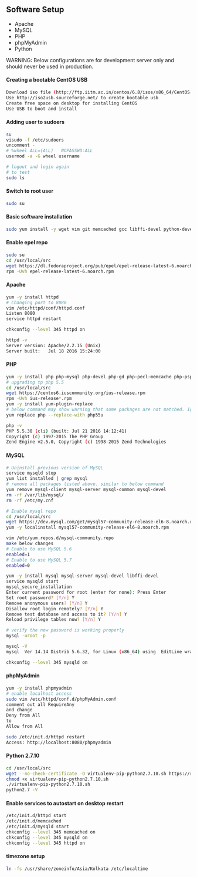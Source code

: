 ## Software Setup
* Apache
* MySQL
* PHP
* phpMyAdmin
* Python

WARNING: Below configurations are for development server only and should never be used in production.

#### Creating a bootable CentOS USB
```sh
Download iso file (http://ftp.iitm.ac.in/centos/6.8/isos/x86_64/CentOS-6.8-x86_64-bin-DVD1.iso)
Use http://iso2usb.sourceforge.net/ to create bootable usb
Create free space on desktop for installing CentOS
Use USB to boot and install 
```

#### Adding user to sudoers
```sh
su
visudo -f /etc/sudoers
uncomment - 
# %wheel ALL=(ALL)   NOPASSWD:ALL
usermod -a -G wheel username

# logout and login again
# to test
sudo ls
```

#### Switch to root user
```sh
sudo su
```

#### Basic software installation
```sh
sudo yum install -y wget vim git memcached gcc libffi-devel python-devel openssl-devel java  
```

#### Enable epel repo
```sh
sudo su
cd /usr/local/src
wget https://dl.fedoraproject.org/pub/epel/epel-release-latest-6.noarch.rpm
rpm -Uvh epel-release-latest-6.noarch.rpm
```

#### Apache
```sh
yum -y install httpd
# Changing port to 8080
vim /etc/httpd/conf/httpd.conf
Listen 8080
service httpd restart

chkconfig --level 345 httpd on

httpd -v
Server version: Apache/2.2.15 (Unix)
Server built:   Jul 18 2016 15:24:00
```

#### PHP
```sh
yum -y install php php-mysql php-devel php-gd php-pecl-memcache php-pspell php-snmp php-xmlrpc php-xml
# upgrading tp php 5.5
cd /usr/local/src
wget https://centos6.iuscommunity.org/ius-release.rpm
rpm -Uvh ius-release*.rpm
yum -y install yum-plugin-replace
# below command may show warning that some packages are not matched. Ignore that and press y
yum replace php --replace-with php55u

php -v
PHP 5.5.38 (cli) (built: Jul 21 2016 14:12:41) 
Copyright (c) 1997-2015 The PHP Group
Zend Engine v2.5.0, Copyright (c) 1998-2015 Zend Technologies
```

#### MySQL
```sh
# Uninstall previous version of MySQL
service mysqld stop
yum list installed | grep mysql
# remove all packages listed above. similar to below command
yum remove mysql-client mysql-server mysql-common mysql-devel
rm -rf /var/lib/mysql/
rm -rf /etc/my.cnf

# Enable mysql repo
cd /usr/local/src
wget https://dev.mysql.com/get/mysql57-community-release-el6-8.noarch.rpm
yum -y localinstall mysql57-community-release-el6-8.noarch.rpm

vim /etc/yum.repos.d/mysql-community.repo
make below changes
# Enable to use MySQL 5.6
enabled=1
# Enable to use MySQL 5.7
enabled=0

yum -y install mysql mysql-server mysql-devel libffi-devel
service mysqld start
mysql_secure_installation
Enter current password for root (enter for none): Press Enter
Set root password? [Y/n] Y
Remove anonymous users? [Y/n] Y
Disallow root login remotely? [Y/n] Y
Remove test database and access to it? [Y/n] Y
Reload privilege tables now? [Y/n] Y

# verify the new password is working properly
mysql -uroot -p

mysql -V
mysql  Ver 14.14 Distrib 5.6.32, for Linux (x86_64) using  EditLine wrapper

chkconfig --level 345 mysqld on

```

#### phpMyAdmin
```sh
yum -y install phpmyadmin
# enable localhost access
sudo vim /etc/httpd/conf.d/phpMyAdmin.conf
comment out all RequireAny
and change 
Deny from All
to 
Allow from All

sudo /etc/init.d/httpd restart
Access: http://localhost:8080/phpmyadmin
```

#### Python 2.7.10
```sh
cd /usr/local/src
wget --no-check-certificate -O virtualenv-pip-python2.7.10.sh https://raw.github.com/vinodpandey/scripts/master/virtualenv-pip-python2.7.10.sh  
chmod +x virtualenv-pip-python2.7.10.sh  
./virtualenv-pip-python2.7.10.sh 
python2.7 -V 
```

#### Enable services to autostart on desktop restart
```sh
/etc/init.d/httpd start
/etc/init.d/memcached 
/etc/init.d/mysqld start
chkconfig --level 345 memcached on
chkconfig --level 345 mysqld on
chkconfig --level 345 httpd on
```

#### timezone setup
```sh
ln -fs /usr/share/zoneinfo/Asia/Kolkata /etc/localtime
```
